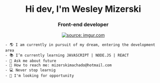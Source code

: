 <div align="center">
  <h1> Hi dev, I'm Wesley Mizerski </h1> 
 <h3> Front-end developer</h3>
 <a href="https://imgur.com/zj9h8ec"><img src="https://i.imgur.com/zj9h8ec.png" title="source: imgur.com" /></a>
 </div>
  <div align="start">
    
    - 🌎 I am currently in pursuit of my dream, entering the development area             
    - 📚 I’m currently learning JAVASCRIPT | NODE.JS | REACT 
    - 🚀 Ask me about future
    - 📲 How to reach me: mizerskimachado@hotmail.com
    - 💻 Never stop learnig
    - 👔 I'm looking for opportunity
  </div>
</div>
</ul>


